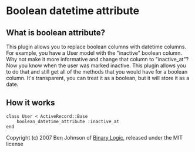 # Boolean datetime attribute

## What is boolean attribute?

This plugin allows you to replace boolean columns with datetime columns. For example, you have a User model with the "inactive" boolean column. Why not make it more informative and change that column to "inactive_at"? Now you know when the user was marked inactive. This plugin allows you to do that and still get all of the methods that you would have for a boolean column. It's transparent, you can treat it as a boolean, but it will store it as a date.

## How it works

    class User < ActiveRecord::Base
        boolean_datetime_attribute :inactive_at
    end


Copyright (c) 2007 Ben Johnson of [Binary Logic](http://www.binarylogic.com), released under the MIT license